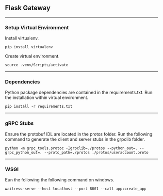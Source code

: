 ## Flask Gateway
---
### Setup Virtual Environment
Install virtualenv.
```
pip install virtualenv
```

Create virtual environment.
```
source .venv/Scripts/activate
```
---
### Dependencies
Python package dependencies are contained in the requirements.txt. Run the installation within virtual environment.
```
pip install -r requirements.txt
```
---
### gRPC Stubs
Ensure the protobuf IDL are located in the protos folder. Run the following command to generate the client and server stubs in the grpclib folder.
```
python -m grpc_tools.protoc -Igrpclib=./protos --python_out=. --grpc_python_out=. --proto_path=./protos ./protos/useraccount.proto
```
---
### WSGI
Eun the following the following command on windows.
```
waitress-serve --host localhost --port 8001 --call app:create_app
```